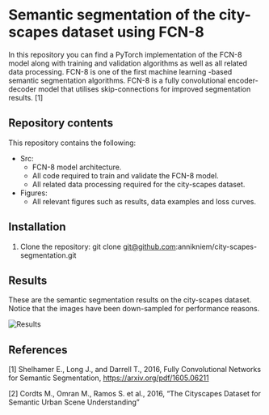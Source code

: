 # Semantic segmentation of the city-scapes dataset using FCN-8
In this repository you can find a PyTorch implementation of the FCN-8 model along with training and 
validation algorithms as well as all related data processing. 
FCN-8 is one of the first machine learning -based semantic segmentation algorithms.
FCN-8 is a fully convolutional encoder-decoder model that utilises skip-connections
for improved segmentation results. [1]

## Repository contents
This repository contains the following:
- Src:
     - FCN-8 model architecture.
     - All  code required to train and validate the FCN-8 model.
     - All related data processing required for the city-scapes dataset.
- Figures:
     - All relevant figures such as results, data examples and loss curves.

## Installation
1. Clone the repository:
   git clone git@github.com:annikniem/city-scapes-segmentation.git

## Results
These are the semantic segmentation results on the city-scapes dataset. Notice that the images have been down-sampled for performance reasons.

![Results](https://github.com/user-attachments/assets/4b3d3850-5df4-4e29-9485-0af3f384f585)

## References
[1]  Shelhamer E., Long J., and Darrell T., 2016, Fully Convolutional Networks for Semantic Segmentation, https://arxiv.org/pdf/1605.06211

[2] Cordts M., Omran M., Ramos S. et al., 2016, “The Cityscapes Dataset for Semantic Urban Scene Understanding”
